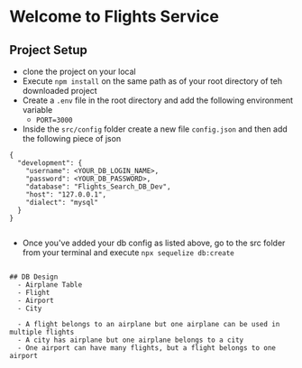 # Welcome to Flights Service

## Project Setup
- clone the project on your local
- Execute `npm install` on the same path as of your root directory of teh downloaded project
- Create a `.env` file in the root directory and add the following environment variable
    - `PORT=3000`
- Inside the `src/config` folder create a new file `config.json` and then add the following piece of json

```
{
  "development": {
    "username": <YOUR_DB_LOGIN_NAME>,
    "password": <YOUR_DB_PASSWORD>,
    "database": "Flights_Search_DB_Dev",
    "host": "127.0.0.1",
    "dialect": "mysql"
  } 
}


```
- Once you've added your db config as listed above, go to the src folder from your terminal and execute `npx sequelize db:create`
```

## DB Design 
  - Airplane Table 
  - Flight 
  - Airport  
  - City 

  - A flight belongs to an airplane but one airplane can be used in multiple flights
  - A city has airplane but one airplane belongs to a city
  - One airport can have many flights, but a flight belongs to one airport



